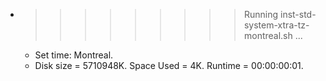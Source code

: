 * >>>>>>>>> Running inst-std-system-xtra-tz-montreal.sh ...
  * Set time: Montreal.
  * Disk size = 5710948K. Space Used = 4K. Runtime = 00:00:00:01.
